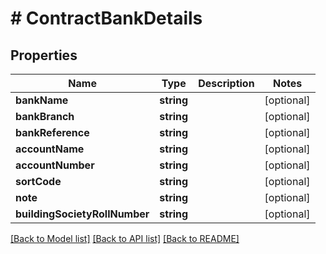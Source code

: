 # # ContractBankDetails

## Properties

Name | Type | Description | Notes
------------ | ------------- | ------------- | -------------
**bankName** | **string** |  | [optional]
**bankBranch** | **string** |  | [optional]
**bankReference** | **string** |  | [optional]
**accountName** | **string** |  | [optional]
**accountNumber** | **string** |  | [optional]
**sortCode** | **string** |  | [optional]
**note** | **string** |  | [optional]
**buildingSocietyRollNumber** | **string** |  | [optional]

[[Back to Model list]](../../README.md#models) [[Back to API list]](../../README.md#endpoints) [[Back to README]](../../README.md)
